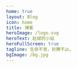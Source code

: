 ```yaml
---
home: true
layout: Blog
icon: home
title: 博客
heroImage: /logo.svg
heroText: 赵斌的小站
heroFullScreen: true
tagline: 生命不息，折腾不止。
bgImage: /bg.jpg
---
```

